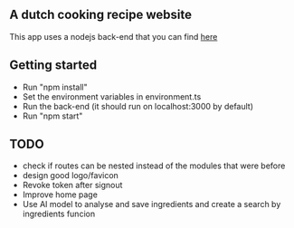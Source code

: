 ## A dutch cooking recipe website

This app uses a nodejs back-end that you can find [here](https://github.com/MennoGuldemond/cookboek-api)

## Getting started

- Run "npm install"
- Set the environment variables in environment.ts
- Run the back-end (it should run on localhost:3000 by default)
- Run "npm start"

## TODO

- check if routes can be nested instead of the modules that were before
- design good logo/favicon
- Revoke token after signout
- Improve home page
- Use AI model to analyse and save ingredients and create a search by ingredients funcion
